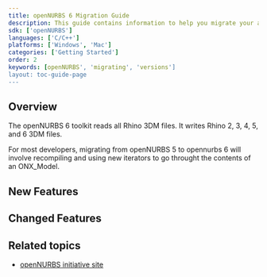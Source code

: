 ```yaml
---
title: openNURBS 6 Migration Guide
description: This guide contains information to help you migrate your application to openNURBS 5.
sdk: ['openNURBS']
languages: ['C/C++']
platforms: ['Windows', 'Mac']
categories: ['Getting Started']
order: 2
keywords: [openNURBS', 'migrating', 'versions']
layout: toc-guide-page
---
```


 
## Overview

The openNURBS 6 toolkit reads all Rhino 3DM files. It writes Rhino 2, 3, 4, 5, and 6 3DM files.

For most developers, migrating from openNURBS 5 to opennurbs 6 will involve recompiling and using new iterators to go throught the contents of an ONX_Model.

## New Features

## Changed Features

## Related topics

- [openNURBS initiative site](http://www.rhino3d.com/opennurbs)
